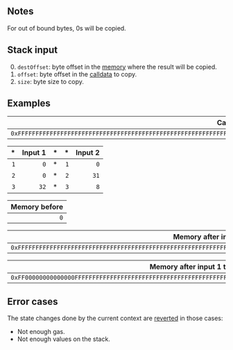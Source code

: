 ## Notes

For out of bound bytes, 0s will be copied.

## Stack input

0. `destOffset`: byte offset in the [memory](/about) where the result will be copied.
1. `offset`: byte offset in the [calldata](/about) to copy.
2. `size`: byte size to copy.

## Examples

| Calldata |
|---------:|
| `0xFFFFFFFFFFFFFFFFFFFFFFFFFFFFFFFFFFFFFFFFFFFFFFFFFFFFFFFFFFFFFFFF` |

| * | Input 1 | * | * | Input 2 |
|--:|--------:|--:|--:|--------:|
| `1` | `0` | * | `1` | `0` |
| `2` | `0` | * | `2` | `31` |
| `3` | `32` | * | `3` | `8` |

| Memory before |
|-------------:|
| `0` |

| Memory after input 1 |
|---------------------:|
| `0xFFFFFFFFFFFFFFFFFFFFFFFFFFFFFFFFFFFFFFFFFFFFFFFFFFFFFFFFFFFFFFFF` |

| Memory after input 1 then 2 |
|----------------------------:|
| `0xFF00000000000000FFFFFFFFFFFFFFFFFFFFFFFFFFFFFFFFFFFFFFFFFFFFFFFF` |

## Error cases

The state changes done by the current context are [reverted](#FD) in those cases:
- Not enough gas.
- Not enough values on the stack.
